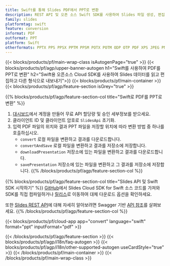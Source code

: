 ```yaml
---
title: Swift를 통해 Slides PDF에서 PPT로 변환
description: REST API 및 오픈 소스 Swift SDK를 사용하여 Slides 파일 생성, 편집 또는 변환
family: slides
platformtag: swift
feature: conversion
informat: PDF
outformat: PPT
platform: Swift
otherformats: PPTX PPS PPSX PPTM PPSM POTX POTM ODP OTP PDF XPS JPEG PNG BMP TIFF SVG HTML SWF HTML5 GIF XAML MPEG4
---
```


{{< blocks/products/pf/main-wrap-class isAutogenPage="true" >}}
{{< blocks/products/pf/agp/upper-banner-autogen h1="Swift를 사용하여 PDF를 PPT로 변환" h2="Swift용 오픈소스 Cloud SDK를 사용하여 Slides 데이터를 읽고 편집하고 다른 형식으로 내보내기">}}
{{< blocks/products/pf/main-container >}}
{{< blocks/products/pf/agp/feature-section isGrey="true" >}}

{{% blocks/products/pf/agp/feature-section-col title="Swift로 PDF를 PPT로 변환" %}}
1. <a href="https://dashboard.aspose.cloud/">대시보드</a>에서 계정을 만들어 무료 API 할당량 및 승인 세부정보를 받으세요.
1. 클라이언트 ID 및 클라이언트 암호로 ```SlidesApi``` 초기화.
1. 입력 PDF 파일의 위치와 결과 PPT 파일을 저장할 위치에 따라 변환 방법 중 하나를 호출하십시오.
    - ```convert``` 로컬 파일을 변환하고 결과를 다운로드합니다.
    - ```convertAndSave``` 로컬 파일을 변환하고 결과를 저장소에 저장합니다.
    - ```downloadPresentation``` 저장소에 있는 파일을 변환하고 결과를 다운로드합니다.
    - ```savePresentation``` 저장소에 있는 파일을 변환하고 그 결과를 저장소에 저장합니다.
{{% /blocks/products/pf/agp/feature-section-col %}}

{{% blocks/products/pf/agp/feature-section-col title="Slides API 및 Swift SDK 시작하기" %}}
[GitHub](https://github.com/aspose-slides-cloud/aspose-slides-cloud-swift)에서 Slides Cloud SDK for Swift 소스 코드를 가져와 SDK를 직접 컴파일하거나 [릴리스](https://releases.aspose.cloud/)로 이동하여 대체 다운로드 옵션을 확인하세요.

또한 [Slides REST API](https://products.aspose.cloud/slides/curl/)에 대해 자세히 알아보려면 Swagger 기반 [API 참조](https://apireference.aspose.cloud/slides/)를 살펴보세요.
{{% /blocks/products/pf/agp/feature-section-col %}}

{{< blocks/products/pf/cloud-app app="convert" language="swift" format="ppt" inputFormat="pdf" >}}

{{< /blocks/products/pf/agp/feature-section >}}
{{< blocks/products/pf/agp/i18n/faq-autogen >}}
{{< blocks/products/pf/agp/i18n/other-supported-autogen useCardStyle="true" >}}
{{< /blocks/products/pf/main-container >}}
{{< /blocks/products/pf/main-wrap-class >}}